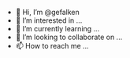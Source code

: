 - 👋 Hi, I’m @gefalken
- 👀 I’m interested in ...
- 🌱 I’m currently learning ...
- 💞️ I’m looking to collaborate on ...
- 📫 How to reach me ...

<!---
gefalken/gefalken is a ✨ special ✨ repository because its `README.md` (this file) appears on your GitHub profile.
You can click the Preview link to take a look at your changes.
--->
